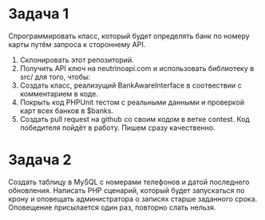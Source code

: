 Задача 1
========

Спрограммировать класс, который будет определять банк по номеру карты путём запроса к стороннему API.

1. Склонировать этот репозиторий.
2. Получить API ключ на neutrinoapi.com и использовать библиотеку в src/ для того, чтобы:
3. Создать класс, реализущий BankAwareInterface в соотвествии с комментарием в коде.
4. Покрыть код PHPUnit тестом с реальными данными и проверкой карт всех банков в $banks.
5. Создать pull request на github со своим кодом в ветке contest. Код победителя пойдёт в работу. Пишем сразу качественно.

Задача 2
========

Создать таблицу в MySQL с номерами телефонов и датой последнего обновления.
Написать PHP сценарий, который будет запускаться по крону и оповещать администратора о записях старше заданного срока.
Оповещение присылается один раз, повторно слать нельзя.


